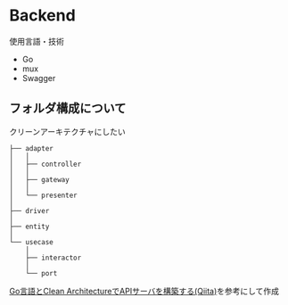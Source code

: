 # Backend
使用言語・技術
* Go
* mux
* Swagger

フォルダ構成について
-
クリーンアーキテクチャにしたい
```
├── adapter
│   │
│   ├── controller
│   │
│   ├── gateway
│   │
│   └── presenter
│
├── driver
│
├── entity
│
└── usecase
    │
    ├── interactor
    │
    └── port

```

 [Go言語とClean ArchitectureでAPIサーバを構築する(Qiita)](https://qiita.com/arkuchy/items/874656b33d2e5acdf281)を参考にして作成